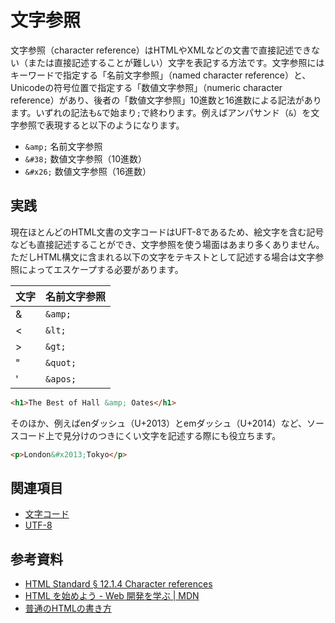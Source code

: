 # 文字参照

文字参照（character reference）はHTMLやXMLなどの文書で直接記述できない（または直接記述することが難しい）文字を表記する方法です。文字参照にはキーワードで指定する「名前文字参照」（named character reference）と、Unicodeの符号位置で指定する「数値文字参照」（numeric character reference）があり、後者の「数値文字参照」10進数と16進数による記法があります。いずれの記法も`&`で始まり`;`で終わります。例えばアンパサンド（`&`）を文字参照で表現すると以下のようになります。

- `&amp;` 名前文字参照
- `&#38;` 数値文字参照（10進数）
- `&#x26;` 数値文字参照（16進数）

## 実践

現在ほとんどのHTML文書の文字コードはUFT-8であるため、絵文字を含む記号なども直接記述することができ、文字参照を使う場面はあまり多くありません。ただしHTML構文に含まれる以下の文字をテキストとして記述する場合は文字参照によってエスケープする必要があります。

| 文字 | 名前文字参照 |
|:--|:--|
| & | `&amp;` |
| < | `&lt;` |
| > | `&gt;` |
| " | `&quot;` |
| ' | `&apos;` |

```html
<h1>The Best of Hall &amp; Oates</h1>
```

そのほか、例えばenダッシュ（U+2013）とemダッシュ（U+2014）など、ソースコード上で見分けのつきにくい文字を記述する際にも役立ちます。

```html
<p>London&#x2013;Tokyo</p>
```

## 関連項目

- [文字コード](./character-encoding.md)
- [UTF-8](./utf-8.md)

## 参考資料

- [HTML Standard § 12.1.4 Character references](https://html.spec.whatwg.org/multipage/syntax.html#character-references)
- [HTML を始めよう - Web 開発を学ぶ | MDN](https://developer.mozilla.org/ja/docs/Learn/HTML/Introduction_to_HTML/Getting_started)
- [普通のHTMLの書き方](https://hail2u.net/documents/html-best-practices.html#dont-use-character-references-as-much-as-possible)
